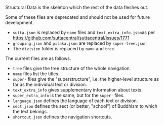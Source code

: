 Structural Data is the skeleton which the rest of the data fleshes out.

Some of these files are deprecated and should not be used for future development.

-  `sutta.json` is replaced by `name` files and `text_extra_info.json`as per https://github.com/suttacentral/suttacentral/issues/1771
- `grouping.json` and `pitaka.json` are replaced by `super-tree.json`
-  The `division` folder is replaced by `name` and `tree`.

The current files are as follows.

- `tree` files give the tree structure of the whole navigation. 
- `name` files list the titles.
- `super-` files give the "superstructure", i.e. the higher-level structure as far as the individual text or division.
- `text_extra_info` gives supplementary information about texts.
- `super_extra_info` is the same, but for the `super-` files.
- `language.json` defines the language of each text or division.
- `sect.json` defines the sect (or better, "school") of Buddhism to which the text belongs.
- `shortcut.json` defines the navigation shortcuts.
